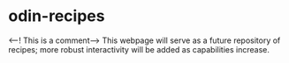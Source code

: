 # odin-recipes
<--! This is a comment-->
This webpage will serve as a future repository of recipes; more robust interactivity will be added as capabilities increase.